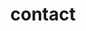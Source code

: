 ---
title: contact
indieweb: https://indieweb.org/contact
description: a way for people to contact you
---